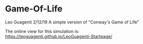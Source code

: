 # Game-Of-Life
Leo Guagenti
2/12/19
A simple version of "Conway's Game of Life"

The online view for this simulation is:
https://leoguagenti.github.io/LeoGuagenti-Startpage/

